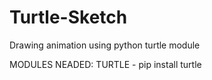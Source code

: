 # Turtle-Sketch


Drawing animation using python turtle module

MODULES NEADED: TURTLE - pip install turtle
